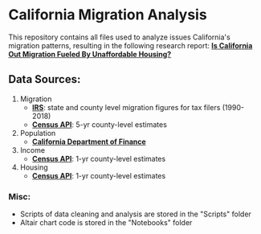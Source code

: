 # California Migration Analysis

This repository contains all files used to analyze issues California's migration patterns, resulting in the following research report:
[**Is California Out Migration Fueled By Unaffordable Housing?**](https://hassenmorad.github.io/CA_migration.html)

## Data Sources:
1. Migration
    - [**IRS**](https://www.irs.gov/statistics/soi-tax-stats-migration-data): state and county level migration figures for tax filers (1990-2018)
    - [**Census API**](https://www.census.gov/data/developers/data-sets.html): 5-yr county-level estimates
2. Population
    - [**California Department of Finance**](http://www.dof.ca.gov/Forecasting/Demographics/Estimates/)
3. Income
    - [**Census API**](https://www.census.gov/data/developers/data-sets.html): 1-yr county-level estimates
4. Housing
    - [**Census API**](https://www.census.gov/data/developers/data-sets.html): 1-yr county-level estimates

### Misc:
- Scripts of data cleaning and analysis are stored in the "Scripts" folder
- Altair chart code is stored in the "Notebooks" folder
